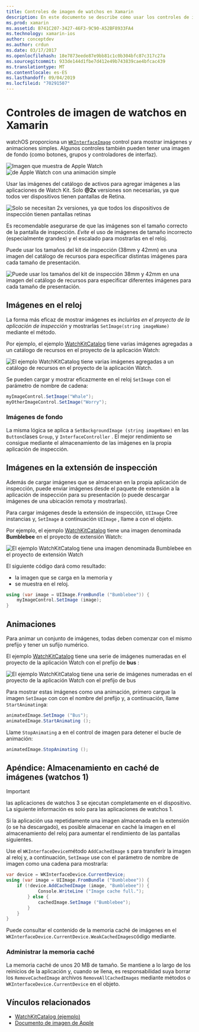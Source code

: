 ```yaml
---
title: Controles de imagen de watchos en Xamarin
description: En este documento se describe cómo usar los controles de imagen en una aplicación de watchos compilada con Xamarin. Describe el control WKInterfaceImage, el método SetImage, la adición de imágenes a una extensión de inspección, animaciones, etc.
ms.prod: xamarin
ms.assetid: B741C207-3427-46F3-9C90-A52BF8933FA4
ms.technology: xamarin-ios
author: conceptdev
ms.author: crdun
ms.date: 03/17/2017
ms.openlocfilehash: 18e7873eede87e9bb81c1c0b304bfc87c317c27a
ms.sourcegitcommit: 933de144d1fbe7d412e49b743839cae4bfcac439
ms.translationtype: MT
ms.contentlocale: es-ES
ms.lasthandoff: 09/04/2019
ms.locfileid: "70291507"
---
```

# <a name="watchos-image-controls-in-xamarin"></a>Controles de imagen de watchos en Xamarin

watchOS proporciona un [`WKInterfaceImage`](xref:WatchKit.WKInterfaceImage) control para mostrar imágenes y animaciones simples. Algunos controles también pueden tener una imagen de fondo (como botones, grupos y controladores de interfaz).

![](image-images/image-walkway.png "Imagen que muestra de Apple Watch") ![](image-images/image-animation.png "de Apple Watch con una animación simple")
<!-- watch image courtesy of http://infinitapps.com/bezel/ -->

Usar las imágenes del catálogo de activos para agregar imágenes a las aplicaciones de Watch Kit.
Solo **@2x** versiones son necesarias, ya que todos ver dispositivos tienen pantallas de Retina.

![](image-images/asset-universal-sml.png "Solo se necesitan 2x versiones, ya que todos los dispositivos de inspección tienen pantallas retinas")

Es recomendable asegurarse de que las imágenes son el tamaño correcto de la pantalla de inspección. *Evite* el uso de imágenes de tamaño incorrecto (especialmente grandes) y el escalado para mostrarlas en el reloj.

Puede usar los tamaños del kit de inspección (38mm y 42mm) en una imagen del catálogo de recursos para especificar distintas imágenes para cada tamaño de presentación.

![](image-images/asset-watch-sml.png "Puede usar los tamaños del kit de inspección 38mm y 42mm en una imagen del catálogo de recursos para especificar diferentes imágenes para cada tamaño de presentación.")


## <a name="images-on-the-watch"></a>Imágenes en el reloj

La forma más eficaz de mostrar imágenes es *incluirlas en el proyecto de la aplicación de inspección* y mostrarlas `SetImage(string imageName)` mediante el método.

Por ejemplo, el ejemplo [WatchKitCatalog](https://docs.microsoft.com/samples/xamarin/ios-samples/watchos-watchkitcatalog/) tiene varias imágenes agregadas a un catálogo de recursos en el proyecto de la aplicación Watch:

![](image-images/asset-whale-sml.png "El ejemplo WatchKitCatalog tiene varias imágenes agregadas a un catálogo de recursos en el proyecto de la aplicación Watch.")

Se pueden cargar y mostrar eficazmente en el reloj `SetImage` con el parámetro de nombre de cadena:

```csharp
myImageControl.SetImage("Whale");
myOtherImageControl.SetImage("Worry");
```

### <a name="background-images"></a>Imágenes de fondo

La misma lógica se aplica a `SetBackgroundImage (string imageName)` en las `Button`clases `Group`, y `InterfaceController` . El mejor rendimiento se consigue mediante el almacenamiento de las imágenes en la propia aplicación de inspección.


## <a name="images-in-the-watch-extension"></a>Imágenes en la extensión de inspección

Además de cargar imágenes que se almacenan en la propia aplicación de inspección, puede enviar imágenes desde el paquete de extensión a la aplicación de inspección para su presentación (o puede descargar imágenes de una ubicación remota y mostrarlas).

Para cargar imágenes desde la extensión de inspección, `UIImage` Cree instancias y, `SetImage` a continuación `UIImage` , llame a con el objeto.

Por ejemplo, el ejemplo [WatchKitCatalog](https://docs.microsoft.com/samples/xamarin/ios-samples/watchos-watchkitcatalog) tiene una imagen denominada **Bumblebee** en el proyecto de extensión Watch:

![](image-images/asset-bumblebee-sml.png "El ejemplo WatchKitCatalog tiene una imagen denominada Bumblebee en el proyecto de extensión Watch")

El siguiente código dará como resultado:

- la imagen que se carga en la memoria y
- se muestra en el reloj.

```csharp
using (var image = UIImage.FromBundle ("Bumblebee")) {
    myImageControl.SetImage (image);
}
```


## <a name="animations"></a>Animaciones

Para animar un conjunto de imágenes, todas deben comenzar con el mismo prefijo y tener un sufijo numérico.

El ejemplo [WatchKitCatalog](https://docs.microsoft.com/samples/xamarin/ios-samples/watchos-watchkitcatalog) tiene una serie de imágenes numeradas en el proyecto de la aplicación Watch con el prefijo de **bus** :

![](image-images/asset-bus-animation-sml.png "El ejemplo WatchKitCatalog tiene una serie de imágenes numeradas en el proyecto de la aplicación Watch con el prefijo de bus")

Para mostrar estas imágenes como una animación, primero cargue la imagen `SetImage` con con el nombre del prefijo y, a continuación, llame `StartAnimating`a:

```csharp
animatedImage.SetImage ("Bus");
animatedImage.StartAnimating ();
```

Llame `StopAnimating` a en el control de imagen para detener el bucle de animación:

```csharp
animatedImage.StopAnimating ();
```


<a name="cache" />

## <a name="appendix-caching-images-watchos-1"></a>Apéndice: Almacenamiento en caché de imágenes (watchos 1)

> [!IMPORTANT]
> las aplicaciones de watchos 3 se ejecutan completamente en el dispositivo. La siguiente información es solo para las aplicaciones de watchos 1.

Si la aplicación usa repetidamente una imagen almacenada en la extensión (o se ha descargado), es posible almacenar en caché la imagen en el almacenamiento del reloj para aumentar el rendimiento de las pantallas siguientes.

Use el `WKInterfaceDevice`método `AddCachedImage` s para transferir la imagen al reloj y, a continuación, `SetImage` use con el parámetro de nombre de imagen como una cadena para mostrarla:

```csharp
var device = WKInterfaceDevice.CurrentDevice;
using (var image = UIImage.FromBundle ("Bumblebee")) {
    if (!device.AddCachedImage (image, "Bumblebee")) {
            Console.WriteLine ("Image cache full.");
        } else {
            cachedImage.SetImage ("Bumblebee");
        }
    }
}
```

Puede consultar el contenido de la memoria caché de imágenes en el `WKInterfaceDevice.CurrentDevice.WeakCachedImages`código mediante.


### <a name="managing-the-cache"></a>Administrar la memoria caché

La memoria caché de unos 20 MB de tamaño. Se mantiene a lo largo de los reinicios de la aplicación y, cuando se llena, es responsabilidad suya borrar los `RemoveCachedImage` archivos `RemoveAllCachedImages` mediante métodos o `WKInterfaceDevice.CurrentDevice` en el objeto.



## <a name="related-links"></a>Vínculos relacionados

- [WatchKitCatalog (ejemplo)](https://docs.microsoft.com/samples/xamarin/ios-samples/watchos-watchkitcatalog)
- [Documento de imagen de Apple](https://developer.apple.com/documentation/watchkit/wkinterfaceimage)

